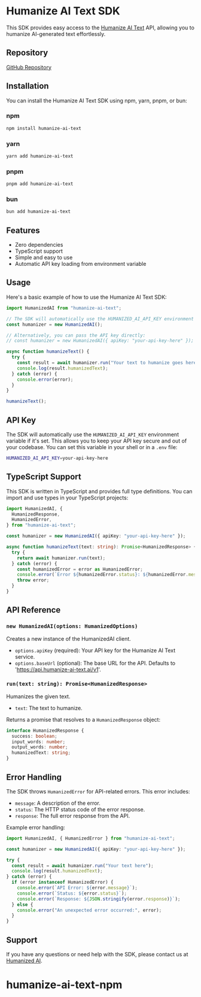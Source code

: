 # Humanize AI Text SDK

This SDK provides easy access to the [Humanize AI Text](https://humanize-ai-text.ai/docs) API, allowing you to humanize AI-generated text effortlessly.

## Repository

[GitHub Repository](https://github.com/cammycurry/humanize-ai-text-npm)

## Installation

You can install the Humanize AI Text SDK using npm, yarn, pnpm, or bun:

### npm

```bash
npm install humanize-ai-text
```

### yarn

```bash
yarn add humanize-ai-text
```

### pnpm

```bash
pnpm add humanize-ai-text
```

### bun

```bash
bun add humanize-ai-text
```

## Features

- Zero dependencies
- TypeScript support
- Simple and easy to use
- Automatic API key loading from environment variable

## Usage

Here's a basic example of how to use the Humanize AI Text SDK:

```typescript
import HumanizedAI from "humanize-ai-text";

// The SDK will automatically use the HUMANIZED_AI_API_KEY environment variable
const humanizer = new HumanizedAI();

// Alternatively, you can pass the API key directly:
// const humanizer = new HumanizedAI({ apiKey: "your-api-key-here" });

async function humanizeText() {
  try {
    const result = await humanizer.run("Your text to humanize goes here.");
    console.log(result.humanizedText);
  } catch (error) {
    console.error(error);
  }
}

humanizeText();
```

## API Key

The SDK will automatically use the `HUMANIZED_AI_API_KEY` environment variable if it's set. This allows you to keep your API key secure and out of your codebase. You can set this variable in your shell or in a `.env` file:

```sh
HUMANIZED_AI_API_KEY=your-api-key-here
```

## TypeScript Support

This SDK is written in TypeScript and provides full type definitions. You can import and use types in your TypeScript projects:

```typescript
import HumanizedAI, {
  HumanizedResponse,
  HumanizedError,
} from "humanize-ai-text";

const humanizer = new HumanizedAI({ apiKey: "your-api-key-here" });

async function humanizeText(text: string): Promise<HumanizedResponse> {
  try {
    return await humanizer.run(text);
  } catch (error) {
    const humanizedError = error as HumanizedError;
    console.error(`Error ${humanizedError.status}: ${humanizedError.message}`);
    throw error;
  }
}
```

## API Reference

### `new HumanizedAI(options: HumanizedOptions)`

Creates a new instance of the HumanizedAI client.

- `options.apiKey` (required): Your API key for the Humanize AI Text service.
- `options.baseUrl` (optional): The base URL for the API. Defaults to 'https://api.humanize-ai-text.ai/v1'.

### `run(text: string): Promise<HumanizedResponse>`

Humanizes the given text.

- `text`: The text to humanize.

Returns a promise that resolves to a `HumanizedResponse` object:

```typescript
interface HumanizedResponse {
  success: boolean;
  input_words: number;
  output_words: number;
  humanizedText: string;
}
```

## Error Handling

The SDK throws `HumanizedError` for API-related errors. This error includes:

- `message`: A description of the error.
- `status`: The HTTP status code of the error response.
- `response`: The full error response from the API.

Example error handling:

```typescript
import HumanizedAI, { HumanizedError } from "humanize-ai-text";

const humanizer = new HumanizedAI({ apiKey: "your-api-key-here" });

try {
  const result = await humanizer.run("Your text here");
  console.log(result.humanizedText);
} catch (error) {
  if (error instanceof HumanizedError) {
    console.error(`API Error: ${error.message}`);
    console.error(`Status: ${error.status}`);
    console.error(`Response: ${JSON.stringify(error.response)}`);
  } else {
    console.error("An unexpected error occurred:", error);
  }
}
```

## Support

If you have any questions or need help with the SDK, please contact us at [Humanized AI](https://humanize-ai-text.ai).

# humanize-ai-text-npm
